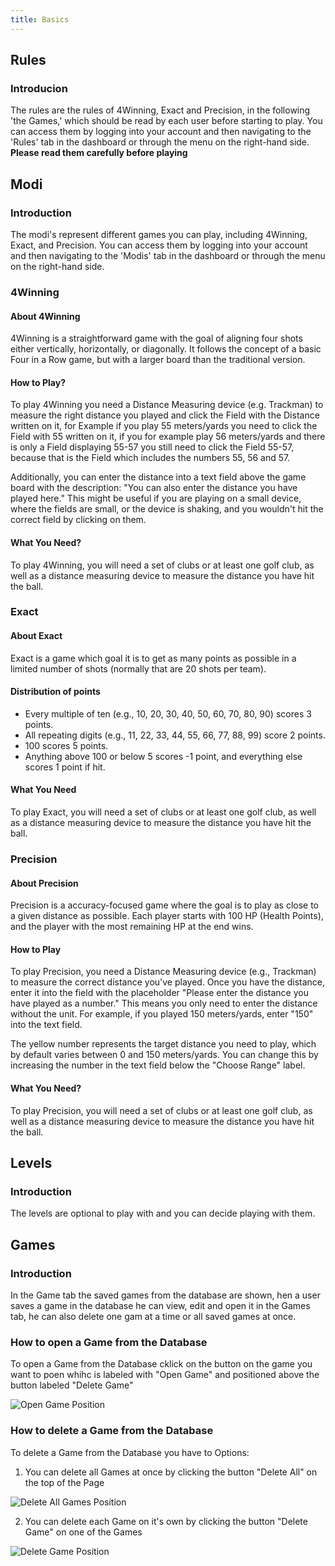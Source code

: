 ```yaml
---
title: Basics
---
```


## Rules

### Introducion

The rules are the rules of 4Winning, Exact and Precision, in the following 'the Games,' which should be read by each user before starting to play. You can access them by logging into your account and then navigating to the 'Rules' tab in the dashboard or through the menu on the right-hand side. **Please read them carefully before playing**

## Modi

### Introduction

The modi's represent different games you can play, including 4Winning, Exact, and Precision. You can access them by logging into your account and then navigating to the 'Modis' tab in the dashboard or through the menu on the right-hand side.

### 4Winning

#### About 4Winning

4Winning is a straightforward game with the goal of aligning four shots either vertically, horizontally, or diagonally. It follows the concept of a basic Four in a Row game, but with a larger board than the traditional version.

#### How to Play?

To play 4Winning you need a Distance Measuring device (e.g. Trackman) to measure the right distance you played and click the Field with the Distance written on it, for Example if you play 55 meters/yards you need to click the Field with 55 written on it, if you for example play 56 meters/yards and there is only a Field displaying 55-57 you still need to click the Field 55-57, because that is the Field which includes the numbers 55, 56 and 57.

Additionally, you can enter the distance into a text field above the game board with the description: "You can also enter the distance you have played here." This might be useful if you are playing on a small device, where the fields are small, or the device is shaking, and you wouldn't hit the correct field by clicking on them.

#### What You Need?

To play 4Winning, you will need a set of clubs or at least one golf club, as well as a distance measuring device to measure the distance you have hit the ball.

### Exact

#### About Exact

Exact is a game which goal it is to get as many points as possible in a limited number of shots (normally that are 20 shots per team).

#### Distribution of points

- Every multiple of ten (e.g., 10, 20, 30, 40, 50, 60, 70, 80, 90) scores 3 points.
- All repeating digits (e.g., 11, 22, 33, 44, 55, 66, 77, 88, 99) score 2 points.
- 100 scores 5 points.
- Anything above 100 or below 5 scores -1 point, and everything else scores 1 point if hit.

#### What You Need

To play Exact, you will need a set of clubs or at least one golf club, as well as a distance measuring device to measure the distance you have hit the ball.

### Precision

#### About Precision

Precision is a accuracy-focused game where the goal is to play as close to a given distance as possible. Each player starts with 100 HP (Health Points), and the player with the most remaining HP at the end wins.

#### How to Play

To play Precision, you need a Distance Measuring device (e.g., Trackman) to measure the correct distance you've played. Once you have the distance, enter it into the field with the placeholder "Please enter the distance you have played as a number." This means you only need to enter the distance without the unit. For example, if you played 150 meters/yards, enter "150" into the text field.

The yellow number represents the target distance you need to play, which by default varies between 0 and 150 meters/yards. You can change this by increasing the number in the text field below the "Choose Range" label.

#### What You Need?

To play Precision, you will need a set of clubs or at least one golf club, as well as a distance measuring device to measure the distance you have hit the ball.

## Levels

### Introduction

The levels are optional to play with and you can decide playing with them.

## Games

### Introduction

In the Game tab the saved games from the database are shown, hen a user saves a game in the database he can view, edit and open it in the Games tab, he can also delete one gam at a time or all saved games at once.

### How to open a Game from the Database

To open a Game from the Database cklick on the button on the game you want to poen whihc is labeled with "Open Game" and positioned above the button labeled "Delete Game"

![Open Game Position](/img/game_open_button_position.png)

### How to delete a Game from the Database

To delete a Game from the Database you have to Options:

1. You can delete all Games at once by clicking the button "Delete All" on the top of the Page

![Delete All Games Position](/img/game_delete_all_position.png)

2. You can delete each Game on it's own by clicking the button "Delete Game" on one of the Games

![Delete Game Position](/img/game_delete_button_position.png)

